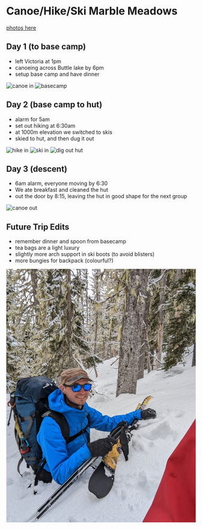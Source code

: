 # Canoe/Hike/Ski Marble Meadows

[photos here](https://photos.app.goo.gl/ceXB8J3Yd3uUYSUe9)

## Day 1 (to base camp)
- left Victoria at 1pm
- canoeing across Buttle lake by 6pm
- setup base camp and have dinner

![canoe in](/trip_reports/marble_meadows/canoe_in.jpg)
![basecamp](/trip_reports/marble_meadows/basecamp.jpg)

## Day 2 (base camp to hut)
- alarm for 5am
- set out hiking at 6:30am
- at 1000m elevation we switched to skis
- skied to hut, and then dug it out

![hike in](/trip_reports/marble_meadows/hike_in.jpg)
![ski in](/trip_reports/marble_meadows/ski_in.jpg)
![dig out hut](/trip_reports/marble_meadows/dig_out_hut.jpg)

## Day 3 (descent)
- 6am alarm, everyone moving by 6:30
- We ate breakfast and cleaned the hut 
- out the door by 8:15, leaving the hut in good shape for the next group

![canoe out](/trip_reports/marble_meadows/canoe_out.jpg)

## Future Trip Edits
- remember dinner and spoon from basecamp
- tea bags are a light luxury
- slightly more arch support in ski boots (to avoid blisters)
- more bungies for backpack (colourful?)

![deep snow](../trip_reports/marble_meadows/deep_snow.jpg)